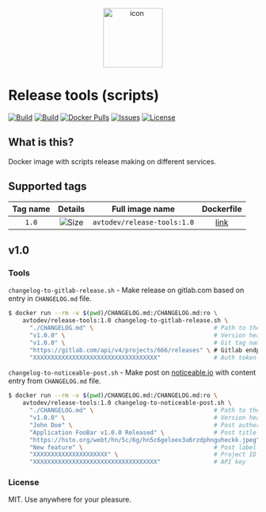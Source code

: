 <p align="center">
 <img src="https://hsto.org/webt/kn/zm/ef/knzmeflejqqdsssb_uyg6_pzoio.png" width="120" alt="icon">
</p>

# Release tools (scripts)

[![Build][badge_automated]][link_hub]
[![Build][badge_build]][link_hub]
[![Docker Pulls][badge_pulls]][link_hub]
[![Issues][badge_issues]][link_issues]
[![License][badge_license]][link_license]

## What is this?

Docker image with scripts release making on different services.

## Supported tags

Tag name | Details                 | Full image name              | Dockerfile
:------: | :---------------------: | :--------------------------: | :--------:
`1.0`    | ![Size][badge_size_1_0] | `avtodev/release-tools:1.0` | [link][dockerfile_1_0]

[badge_size_1_0]:https://images.microbadger.com/badges/image/avtodev/release-tools:1.0.svg
[dockerfile_1_0]:https://github.com/avto-dev/release-tools-docker/blob/image-1.0/Dockerfile

## v1.0

### Tools

`changelog-to-gitlab-release.sh` - Make release on gitlab.com based on entry in `CHANGELOG.md` file.

```bash
$ docker run --rm -v $(pwd)/CHANGELOG.md:/CHANGELOG.md:ro \
    avtodev/release-tools:1.0 changelog-to-gitlab-release.sh \
      "./CHANGELOG.md" \                                  # Path to the CHANGELOG.md
      "v1.0.0" \                                          # Version header (for getting content from CHANGELOG.md)
      "v1.0.0" \                                          # Git tag name (must exists on target reporitory/project)
      "https://gitlab.com/api/v4/projects/666/releases" \ # Gitlab endpoint API uri
      "XXXXXXXXXXXXXXXXXXXXXXXXXXXXXXXXXXX"               # Auth token
```

`changelog-to-noticeable-post.sh` - Make post on [noticeable.io][noticeable_io] with content entry from `CHANGELOG.md` file.

```bash
$ docker run --rm -v $(pwd)/CHANGELOG.md:/CHANGELOG.md:ro \
    avtodev/release-tools:1.0 changelog-to-noticeable-post.sh \
      "./CHANGELOG.md" \                                  # Path to the CHANGELOG.md
      "v1.0.0" \                                          # Version header (for getting content from CHANGELOG.md)
      "John Doe" \                                        # Post author name
      "Application FooBar v1.0.0 Released" \              # Post title
      "https://hsto.org/webt/hn/5c/6g/hn5c6geloex3u6rzdphnguheckk.jpeg" \ # Featured image URI
      "New feature" \                                     # Post label name
      "XXXXXXXXXXXXXXXXXXXXX" \                           # Project ID
      "XXXXXXXXXXXXXXXXXXXXXXXXXXXXXXXXXXX"               # API key
```

### License

MIT. Use anywhere for your pleasure.

[noticeable_io]:https://noticeable.io
[badge_automated]:https://img.shields.io/docker/cloud/automated/avtodev/release-tools.svg?style=flat-square&maxAge=30
[badge_pulls]:https://img.shields.io/docker/pulls/avtodev/release-tools.svg?style=flat-square&maxAge=30
[badge_issues]:https://img.shields.io/github/issues/avto-dev/release-tools-docker.svg?style=flat-square&maxAge=30
[badge_build]:https://img.shields.io/docker/cloud/build/avtodev/release-tools.svg?style=flat-square&maxAge=30
[badge_license]:https://img.shields.io/github/license/avto-dev/release-tools-docker.svg?style=flat-square&maxAge=30
[link_hub]:https://hub.docker.com/r/avtodev/release-tools/
[link_license]:https://github.com/avto-dev/release-tools-docker/blob/master/LICENSE
[link_issues]:https://github.com/avto-dev/release-tools-docker/issuesx
